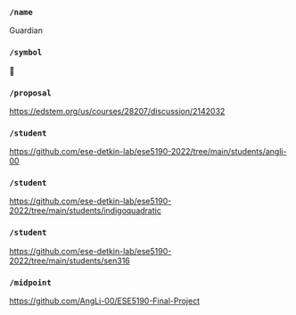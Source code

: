 ### `/name`
Guardian
### `/symbol`
💪
### `/proposal`
https://edstem.org/us/courses/28207/discussion/2142032
### `/student`
https://github.com/ese-detkin-lab/ese5190-2022/tree/main/students/angli-00
### `/student`
https://github.com/ese-detkin-lab/ese5190-2022/tree/main/students/indigoquadratic
### `/student`
https://github.com/ese-detkin-lab/ese5190-2022/tree/main/students/sen316
### `/midpoint`
https://github.com/AngLi-00/ESE5190-Final-Project
